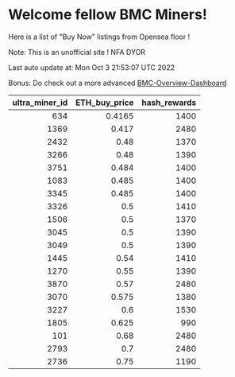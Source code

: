 # Welcome fellow BMC Miners!
Here is a list of "Buy Now" listings from Opensea floor !

Note: This is an unofficial site ! NFA DYOR

Last auto update at: Mon Oct  3 21:53:07 UTC 2022

Bonus: Do check out a more advanced [BMC-Overview-Dashboard](https://dune.com/defifunk/BMC-Overview-Dashboard)


|   ultra_miner_id |   ETH_buy_price |   hash_rewards |
|-----------------:|----------------:|---------------:|
|              634 |          0.4165 |           1400 |
|             1369 |          0.417  |           2480 |
|             2432 |          0.48   |           1370 |
|             3266 |          0.48   |           1390 |
|             3751 |          0.484  |           1400 |
|             1083 |          0.485  |           1400 |
|             3345 |          0.485  |           1400 |
|             3326 |          0.5    |           1410 |
|             1506 |          0.5    |           1370 |
|             3045 |          0.5    |           1390 |
|             3049 |          0.5    |           1390 |
|             1445 |          0.54   |           1410 |
|             1270 |          0.55   |           1390 |
|             3870 |          0.57   |           2480 |
|             3070 |          0.575  |           1380 |
|             3227 |          0.6    |           1530 |
|             1805 |          0.625  |            990 |
|              101 |          0.68   |           2480 |
|             2793 |          0.7    |           2480 |
|             2736 |          0.75   |           1190 |